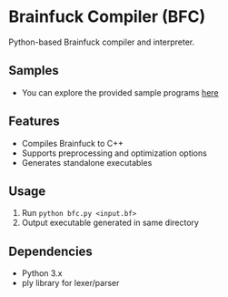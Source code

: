# Brainfuck Compiler (BFC)
Python-based Brainfuck compiler and interpreter.

## Samples
- You can explore the provided sample programs [here](examples/)

## Features
- Compiles Brainfuck to C++
- Supports preprocessing and optimization options
- Generates standalone executables

## Usage
1. Run `python bfc.py <input.bf>`
2. Output executable generated in same directory

## Dependencies
- Python 3.x
- ply library for lexer/parser
